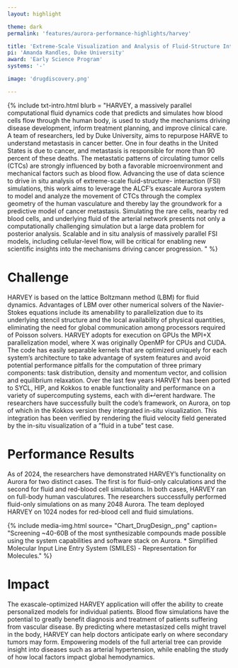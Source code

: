 ```yaml
---
layout: highlight

theme: dark
permalink: 'features/aurora-performance-highlights/harvey'

title: 'Extreme-Scale Visualization and Analysis of Fluid-Structure Interactions: HARVEY'
pi: 'Amanda Randles, Duke University'
award: 'Early Science Program'
systems: '-'

image: 'drugdiscovery.png' 

---
```


{% include txt-intro.html 
    blurb = "HARVEY, a massively parallel computational fluid dynamics code that predicts and simulates how blood cells flow through the human body, is used to study the mechanisms driving disease development, inform treatment planning, and improve clinical care.
A team of researchers, led by Duke University, aims to repurpose HARVE to understand metastasis in cancer better.
One in four deaths in the United States is due to cancer, and metastasis is responsible for more than 90 percent of these deaths. The metastatic patterns of circulating tumor cells (CTCs) are strongly influenced by both a favorable microenvironment and mechanical factors such as blood flow.
Advancing the use of data science to drive in situ analysis of extreme-scale fluid-structure- interaction (FSI) simulations, this work aims to leverage the ALCF’s exascale Aurora system to model and analyze the movement of CTCs through the complex geometry of the human vasculature and thereby lay the groundwork for a predictive model of cancer metastasis. Simulating the rare cells, nearby red blood cells, and underlying fluid of the arterial network presents not only a computationally challenging simulation but a large data problem for posterior analysis. Scalable and in situ analysis of massively parallel FSI models, including cellular-level flow, will be critical for enabling new scientific insights into the mechanisms driving cancer progression. 
"
%}



# Challenge
HARVEY is based on the lattice Boltzmann method (LBM) for fluid dynamics. Advantages of LBM over other numerical solvers of the Navier-Stokes equations include its amenability to parallelization due to its underlying stencil structure and the local availability of physical quantities, eliminating the need for global communication among processors required of Poisson solvers. 
HARVEY adopts for execution on GPUs the MPI+X parallelization model, where X was originally OpenMP for CPUs and CUDA. The code has easily separable kernels that are optimized uniquely for each system’s architecture to take advantage of system features and avoid potential performance pitfalls for the computation of three primary components: task distribution, density and momentum vector, and collision and equilibrium relaxation. Over the last few years HARVEY has been ported to SYCL, HIP, and Kokkos to enable functionality and performance on a variety of supercomputing systems, each with di↵erent hardware. 
The researchers have successfully built the code’s framework, on Aurora, on top of which in the Kokkos version they integrated in-situ visualization. This integration has been verified by rendering the fluid velocity field generated by the in-situ visualization of a ”fluid in a tube” test case.


# Performance Results
As of 2024, the researchers have demonstrated HARVEY’s functionality on Aurora for two distinct cases. The first is for fluid-only calculations and the second for fluid and red-blood cell simulations. In both cases, HARVEY ran on full-body human vasculatures. The researchers successfully performed fluid-only simulations on as many 2048 Aurora. The team deployed HARVEY on 1024 nodes for red-blood cell and fluid simulations.


{% include media-img.html
   source= "Chart_DrugDesign_.png"
   caption= "Screening ~40-60B of the most synthesizable compounds made possible using the system capabilities and software stack on Aurora. * Simplified Molecular Input Line Entry System (SMILES) - Representation for Molecules."
%}

# Impact
The exascale-optimized HARVEY application will offer the ability to create personalized models for individual patients. Blood flow simulations have the potential to greatly benefit diagnosis and treatment of patients suffering from vascular disease. By predicting where metastasized cells might travel in the body, HARVEY can help doctors anticipate early on where secondary tumors may form. Empowering models of the full arterial tree can provide insight into diseases such as arterial hypertension, while enabling the study of how local factors impact global hemodynamics.


